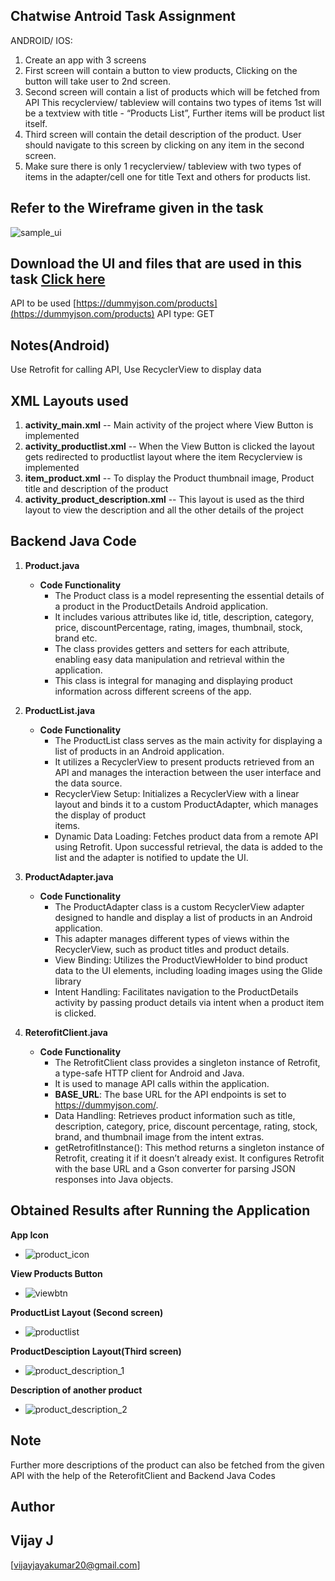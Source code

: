## Chatwise Antroid Task Assignment

ANDROID/ IOS:
1) Create an app with 3 screens 
2) First screen will contain a button to view products, Clicking on the button will take user to 2nd screen. 
3) Second screen will contain a list of products which will be fetched from API This recyclerview/ tableview will contains two types of items 1st will be a textview with title - “Products List”,
   Further items will be product list itself.
4) Third screen will contain the detail description of the product. User should navigate to this screen by clicking on any item in the second screen.
5) Make sure there is only 1 recyclerview/ tableview with two types of items in the adapter/cell one for title Text and others for products list. 

## Refer to the Wireframe given in the task
![sample_ui](https://github.com/user-attachments/assets/8df5efbc-0739-4fd7-ba1a-4f0cea4ca431)

## Download the UI and files that are used in this task [Click here](https://drive.google.com/drive/folders/1aGS8Pa6D1tZ3p530wujpPtO6IYDv4By0?usp=drive_link)

API to be used [https://dummyjson.com/products](https://dummyjson.com/products)
API type: GET 

## Notes(Android) 
Use Retrofit for calling API, Use RecyclerView to display data 

## XML Layouts used
1) **activity_main.xml** -- Main activity of the project where  View Button is implemented
2) **activity_productlist.xml** -- When the View Button is clicked the layout gets redirected to productlist layout where the item Recyclerview is implemented
3) **item_product.xml** -- To display the Product thumbnail image, Product title and description of the product
4) **activity_product_description.xml** -- This layout is used as the third layout to view the description and all the other details of the project

## Backend Java Code
1) **Product.java**
      - **Code Functionality**
           - The Product class is a model representing the essential details of a product in the ProductDetails Android application.
           - It includes various attributes like  id, title, description, category, price, discountPercentage, rating, images, thumbnail, stock, brand etc.
           - The class provides getters and setters for each attribute, enabling easy data manipulation and retrieval within the application.
           - This class is integral for managing and displaying product information across different screens of the app.

2) **ProductList.java**
      - **Code Functionality**
           - The ProductList class serves as the main activity for displaying a list of products in an Android application.
           - It utilizes a RecyclerView to present products retrieved from an API and manages the interaction between the user interface and the data source.
           - RecyclerView Setup: Initializes a RecyclerView with a linear layout and binds it to a custom ProductAdapter, which manages the display of product    
             items.
           - Dynamic Data Loading: Fetches product data from a remote API using Retrofit. Upon successful retrieval, the data is added to the list and the adapter               is notified to update the UI.

3) **ProductAdapter.java**
      - **Code Functionality**
           - The ProductAdapter class is a custom RecyclerView adapter designed to handle and display a list of products in an Android application.
           - This adapter manages different types of views within the RecyclerView, such as product titles and product details.
           - View Binding: Utilizes the ProductViewHolder to bind product data to the UI elements, including loading images using the Glide library
           - Intent Handling: Facilitates navigation to the ProductDetails activity by passing product details via intent when a product item is clicked.

4) **ReterofitClient.java**
      - **Code Functionality**
           - The RetrofitClient class provides a singleton instance of Retrofit, a type-safe HTTP client for Android and Java.
           - It is used to manage API calls within the application.
           - **BASE_URL**: The base URL for the API endpoints is set to https://dummyjson.com/.
           - Data Handling: Retrieves product information such as title, description, category, price, discount percentage, rating, stock, brand, and thumbnail                  image from the intent extras.
           - getRetrofitInstance(): This method returns a singleton instance of Retrofit, creating it if it doesn’t already exist.
             It configures Retrofit with the base URL and a Gson converter for parsing JSON responses into Java objects.


## Obtained Results after Running the Application

**App Icon**
  -   ![product_icon](https://github.com/user-attachments/assets/be4999c3-ab56-4fdd-9087-5ecb0430a396)

**View Products Button**
  -   ![viewbtn](https://github.com/user-attachments/assets/714118b8-4314-4c46-861d-8d03be1183ee)

**ProductList Layout (Second screen)**
  -   ![productlist](https://github.com/user-attachments/assets/abad3956-15aa-4caf-97c4-d0bbf74af3c5)

**ProductDesciption Layout(Third screen)**
  -   ![product_description_1](https://github.com/user-attachments/assets/f6a499ed-198c-4b14-a314-c58028cfb5f9)

**Description of another product**
  -   ![product_description_2](https://github.com/user-attachments/assets/0ee246a4-0ab4-43b3-8f22-c561f4c45154)

## Note 
   Further more descriptions of the product can also be fetched from the given API with the help of the ReterofitClient and Backend Java Codes
   
## Author
## Vijay J  
[vijayjayakumar20@gmail.com]
           
   
   
   
   
